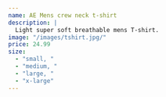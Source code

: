 ```yaml
---
name: AE Mens crew neck t-shirt
description: |
  Light super soft breathable mens T-shirt.
image: "/images/tshirt.jpg/"
price: 24.99
size:
  - "small, "
  - "medium, "
  - "large, "
  - "x-large"
---
```


